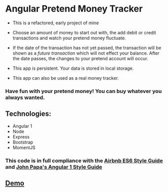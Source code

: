 # Angular Pretend Money Tracker
- This is a refactored, early project of mine

- Choose an amount of money to start out with, the add debit or credit transactions and watch your pretend money fluctuate.

- If the date of the transaction has not yet passed, the transaction will be shown as a *future transaction* which will not effect your balance. After the date passes, the changes to your pretend account will occur.

- This app is persistent. Your data is stored in local storage.

- This app can also be used as a real money tracker.

### Have fun with your pretend money! You can buy whatever you always wanted.

## Technologies:
- Angular 1
- Node
- Express
- Bootstrap
- MomentJS

### This code is in full compliance with the [Airbnb ES6 Style Guide](https://github.com/airbnb/javascript) and [John Papa's Angular 1 Style Guide](https://github.com/johnpapa/angular-styleguide/tree/master/a1)

## [Demo](https://pure-retreat-72972.herokuapp.com/#)

